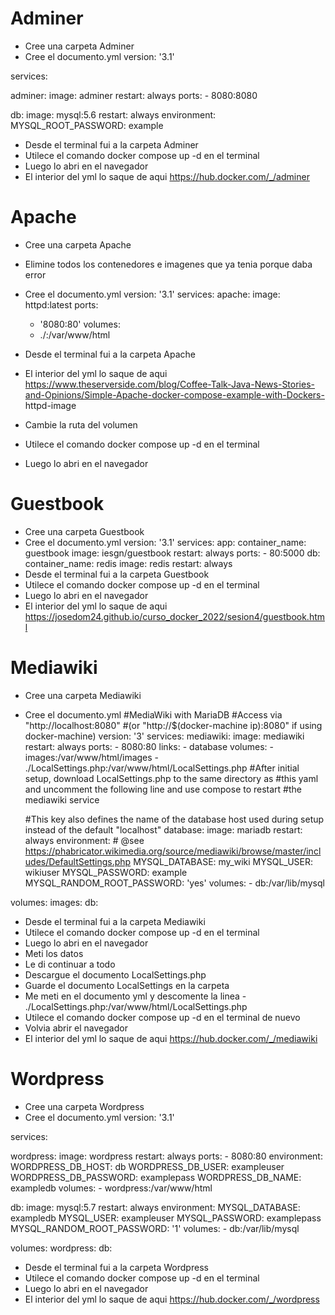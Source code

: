 # Adminer

- Cree una carpeta Adminer
- Cree  el documento.yml
version: '3.1'

services:

  adminer:
    image: adminer
    restart: always
    ports:
      - 8080:8080

  db:
    image: mysql:5.6
    restart: always
    environment:
      MYSQL_ROOT_PASSWORD: example
- Desde el terminal fui a la carpeta Adminer
- Utilece el comando docker compose up -d en el terminal
- Luego lo abri en el navegador
- El interior del yml lo saque de aqui https://hub.docker.com/_/adminer

# Apache

- Cree una carpeta Apache
- Elimine todos los contenedores e imagenes que ya tenia porque daba error
- Cree  el documento.yml
version: '3.1'
services:
  apache:
    image: httpd:latest
    ports:
    - '8080:80'
    volumes:
    - ./:/var/www/html

- Desde el terminal fui a la carpeta Apache
- El interior del yml lo saque de aqui https://www.theserverside.com/blog/Coffee-Talk-Java-News-Stories-and-Opinions/Simple-Apache-docker-compose-example-with-Dockers-   httpd-image
- Cambie la ruta del volumen
- Utilece el comando docker compose up -d en el terminal
- Luego lo abri en el navegador

# Guestbook

- Cree una carpeta Guestbook
- Cree  el documento.yml
version: '3.1'
services:
  app:
    container_name: guestbook
    image: iesgn/guestbook
    restart: always
    ports:
      - 80:5000
  db:
    container_name: redis
    image: redis
    restart: always
- Desde el terminal fui a la carpeta Guestbook
- Utilece el comando docker compose up -d en el terminal
- Luego lo abri en el navegador
- El interior del yml lo saque de aqui https://josedom24.github.io/curso_docker_2022/sesion4/guestbook.html

# Mediawiki

- Cree una carpeta Mediawiki
- Cree  el documento.yml
#MediaWiki with MariaDB
#Access via "http://localhost:8080"
#(or "http://$(docker-machine ip):8080" if using docker-machine)
version: '3'
services:
  mediawiki:
    image: mediawiki
    restart: always
    ports:
      - 8080:80
    links:
      - database
    volumes:
      - images:/var/www/html/images
      - ./LocalSettings.php:/var/www/html/LocalSettings.php
      #After initial setup, download LocalSettings.php to the same directory as
      #this yaml and uncomment the following line and use compose to restart
      #the mediawiki service
         
  #This key also defines the name of the database host used during setup instead of the default "localhost"
  database:
    image: mariadb
    restart: always
    environment:
      # @see https://phabricator.wikimedia.org/source/mediawiki/browse/master/includes/DefaultSettings.php
      MYSQL_DATABASE: my_wiki
      MYSQL_USER: wikiuser
      MYSQL_PASSWORD: example
      MYSQL_RANDOM_ROOT_PASSWORD: 'yes'
    volumes:
      - db:/var/lib/mysql

volumes:
  images:
  db:
- Desde el terminal fui a la carpeta Mediawiki
- Utilece el comando docker compose up -d en el terminal
- Luego lo abri en el navegador
- Meti los datos 
- Le di continuar a todo
- Descargue el documento LocalSettings.php
- Guarde el documento LocalSettings en la carpeta 
- Me meti en el documento yml y descomente la linea - ./LocalSettings.php:/var/www/html/LocalSettings.php
- Utilece el comando docker compose up -d en el terminal de nuevo
- Volvia abrir el navegador
- El interior del yml lo saque de aqui https://hub.docker.com/_/mediawiki

# Wordpress

- Cree una carpeta Wordpress
- Cree  el documento.yml
version: '3.1'

services:

  wordpress:
    image: wordpress
    restart: always
    ports:
      - 8080:80
    environment:
      WORDPRESS_DB_HOST: db
      WORDPRESS_DB_USER: exampleuser
      WORDPRESS_DB_PASSWORD: examplepass
      WORDPRESS_DB_NAME: exampledb
    volumes:
      - wordpress:/var/www/html

  db:
    image: mysql:5.7
    restart: always
    environment:
      MYSQL_DATABASE: exampledb
      MYSQL_USER: exampleuser
      MYSQL_PASSWORD: examplepass
      MYSQL_RANDOM_ROOT_PASSWORD: '1'
    volumes:
      - db:/var/lib/mysql

volumes:
  wordpress:
  db:
- Desde el terminal fui a la carpeta Wordpress
- Utilece el comando docker compose up -d en el terminal
- Luego lo abri en el navegador
- El interior del yml lo saque de aqui https://hub.docker.com/_/wordpress
